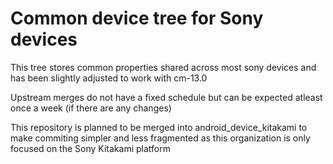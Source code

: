 # Common device tree for Sony devices

This tree stores common properties shared across most sony devices and has been slightly adjusted to work with cm-13.0

Upstream merges do not have a fixed schedule but can be expected atleast once a week (if there are any changes)

This repository is planned to be merged into android_device_kitakami to make commiting simpler and less fragmented as this organization is only focused on the  Sony Kitakami platform
